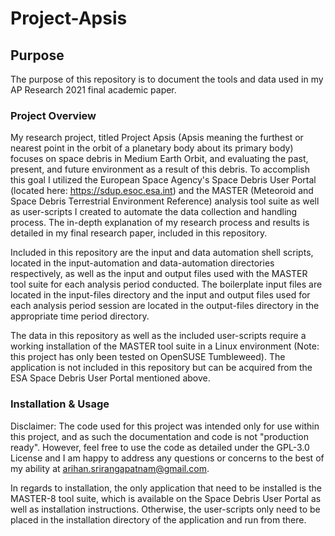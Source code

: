 # Project-Apsis

## Purpose 

The purpose of this repository is to document the tools and data used in my AP Research 2021 final academic paper. 

### Project Overview

My research project, titled Project Apsis (Apsis meaning the furthest or nearest point in the orbit of a planetary body about its primary body) focuses on space debris in Medium Earth Orbit, and evaluating the past, present, and future environment as a result of this debris. To accomplish this goal I utilized the European Space Agency's Space Debris User Portal (located here: https://sdup.esoc.esa.int) and the MASTER (Meteoroid and Space Debris Terrestrial Environment Reference) analysis tool suite as well as user-scripts I created to automate the data collection and handling process. The in-depth explanation of my research process and results is detailed in my final research paper, included in this repository. 
    
Included in this repository are the input and data automation shell scripts, located in the input-automation and data-automation directories respectively, as well as the input and output files used with the MASTER tool suite for each analysis period conducted. The boilerplate input files are located in the input-files directory and the input and output files used for each analysis period session are located in the output-files directory in the appropriate time period directory. 
    
The data in this repository as well as the included user-scripts require a working installation of the MASTER tool suite in a Linux environment (Note: this project has only been tested on OpenSUSE Tumbleweed). The application is not included in this repository but can be acquired from the ESA Space Debris User Portal mentioned above. 
    
  ### Installation & Usage 
  
Disclaimer: The code used for this project was intended only for use within this project, and as such the documentation and code is not "production ready". However, feel free to use the code as detailed under the GPL-3.0 License and I am happy to address any questions or concerns to the best of my ability at arihan.srirangapatnam@gmail.com.
      
In regards to installation, the only application that need to be installed is the MASTER-8 tool suite, which is available on the Space Debris User Portal as well as installation instructions. Otherwise, the user-scripts only need to be placed in the installation directory of the application and run from there.
